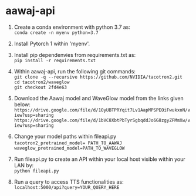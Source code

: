 # aawaj-api

1. Create a conda environment with python 3.7 as: <br/>
	```conda create -n myenv python=3.7```

2. Install Pytorch 1 within 'myenv'.

3. Install pip dependenvies from requirements.txt as: <br/> 
	```pip install -r requirements.txt```

4. Within aawaj-api, run the following git commands: <br/>
	```git clone -q --recursive https://github.com/NVIDIA/tacotron2.git``` <br/>
	```cd tacotron2/waveglow``` <br/>
	```git checkout 2fd4e63``` <br/>

5. Download the Aawaj model and WaveGlow model from the links given below:
	```https://drive.google.com/file/d/1OyUBTPRYqit7Lv1AapMPSPEOiFwukxoN/view?usp=sharing```
	```https://drive.google.com/file/d/1bVC8XbtPbTyrSgbqddJo6G8zgyZFMmXw/view?usp=sharing```
	
6. Change your model paths within fileapi.py 
	``` tacotron2_pretrained_model= PATH_TO_AAWAJ```
	``` waveglow_pretrained_model=PATH_TO_WAVEGLOW```

7. Run fileapi.py to create an API within your local host visible within your LAN by: <br/>
	```python fileapi.py```

8. Run a query to access TTS functionalities as: <br/>
	```localhost:5000/api?query=YOUR_QUERY_HERE```
